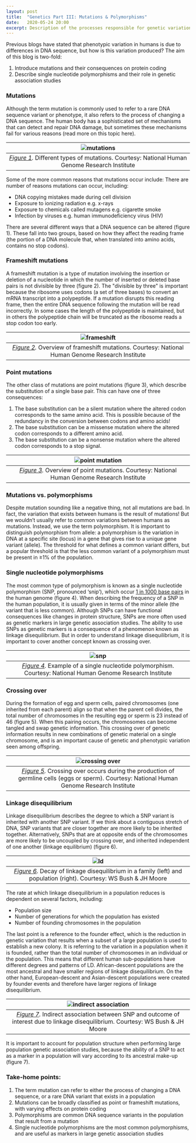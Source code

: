 ```yaml
---
layout: post
title:  "Genetics Part III: Mutations & Polymorphisms"
date:   2020-05-24 20:00
excerpt: Description of the processes responsible for genetic variation
---
```


Previous blogs have stated that phenotypic variation in humans is due to differences in DNA sequence, but how is this variation produced? The aim of this blog is two-fold: 
1. Introduce mutations and their consequences on protein coding
2. Describe single nucleotide polymorphisms and their role in genetic association studies

### Mutations 
Although the term mutation is commonly used to refer to a rare DNA sequence variant or phenotype, it also refers to the process of changing a DNA sequence. The human body has a sophisticated set of mechanisms that can detect and repair DNA damage, but sometimes these mechanisms fail for various reasons (read more on this topic here). 

| ![mutations](/assets/images/third-post/mutation.jpg "Mutations") |
|:--:| 
| *[Figure 1](https://www.genome.gov/genetics-glossary/Mutation).* Different types of mutations. Courtesy: National Human Genome Research Institute |

Some of the more common reasons that mutations occur include: There are number of reasons mutations can occur, including:
- DNA copying mistakes made during cell division
- Exposure to ionizing radiation e.g. x-rays 
- Exposure to chemicals called mutagens e.g. cigarette smoke
- Infection by viruses e.g. human immunodeficiency virus (HIV)

There are several different ways that a DNA sequence can be altered (figure 1). These fall into two groups, based on how they affect the reading frame (the portion of a DNA molecule that, when translated into amino acids, contains no stop codons).   

### Frameshift mutations 
A frameshift mutation is a type of mutation involving the insertion or deletion of a nucleotide in which the number of inserted or deleted base pairs is not divisible by three (figure 2). The "divisible by three" is important because the ribosome uses codons (a set of three bases) to convert an mRNA transcript into a polypeptide. If a mutation disrupts this reading frame, then the entire DNA sequence following the mutation will be read incorrectly. In some cases the length of the polypeptide is maintained, but in others the polypeptide chain will be truncated as the ribosome reads a stop codon too early. 

| ![frameshift](/assets/images/third-post/frameshift_mutation.jpg "Frameshift Mutation") |
|:--:| 
| *[Figure 2](https://www.genome.gov/genetics-glossary/Frameshift-Mutation).* Overview of frameshift mutations. Courtesy: National Human Genome Research Institute |

### Point mutations
The other class of mutations are point mutations (figure 3), which describe the substitution of a single base pair. This can have one of three consequences: 
1. The base substitution can be a silent mutation where the altered codon corresponds to the same amino acid. This is possible because of the redundancy in the conversion between codons and amino acids!
2. The base substitution can be a missense mutation where the altered codon corresponds to a different amino acid. 
3. The base substitution can be a nonsense mutation where the altered codon corresponds to a stop signal. 

| ![point mutation](/assets/images/third-post/point_mutation.jpg "Point Mutation") |
|:--:| 
| *[Figure 3](https://www.genome.gov/genetics-glossary/Point-Mutation).* Overview of point mutations. Courtesy: National Human Genome Research Institute |

### Mutations vs. polymorphisms 
Despite mutation sounding like a negative thing, not all mutations are bad. In fact, the variation that exists between humans is the result of mutations! But we wouldn’t usually refer to common variations between humans as mutations. Instead, we use the term polymorphism. It is important to distinguish polymorphism from allele: a polymorphism is the variation in DNA at a specific site (locus) in a gene that gives rise to a unique gene variant (allele). The threshold for what defines a common variant differs, but a popular threshold is that the less common variant of a polymorphism must be present in ≥1% of the population. 

### Single nucleotide polymorphisms 
The most common type of polymorphism is known as a single nucleotide polymorphism (SNP, pronounced ‘snip’), which occur [1 in 1000 base pairs](https://ghr.nlm.nih.gov/primer/genomicresearch/snp) in the human genome (figure 4). When describing the frequency of a SNP in the human population, it is usually given in terms of the minor allele (the variant that is less common). Although SNPs can have functional consequences like changes in protein structure, SNPs are more often used as genetic markers in large genetic association studies. The ability to use SNPs as genetic markers is a consequence of a phenomenon known as linkage disequilibrium. But in order to understand linkage disequilibrium, it is important to cover another concept known as crossing over. 

| ![snp](/assets/images/third-post/snps.jpg "Single nucleotide polymorphisms") |
|:--:| 
| *[Figure 4](https://www.genome.gov/genetics-glossary/Single-Nucleotide-Polymorphisms).* Example of a single nucleotide polymorphism. Courtesy: National Human Genome Research Institute |

### Crossing over 
During the formation of egg and sperm cells, paired chromosomes (one inherited from each parent) align so that when the parent cell divides, the total number of chromosomes in the resulting egg or sperm is 23 instead of 46 (figure 5). When this pairing occurs, the chromosomes can  become tangled and swap genetic information. This crossing over of genetic information results in new combinations of genetic material on a single chromosome, and is an important cause of genetic and phenotypic variation seen among offspring. 

| ![crossing over](/assets/images/third-post/crossing_over.jpg "Crossing over") |
|:--:| 
| *[Figure 5](https://www.genome.gov/genetics-glossary/Crossing-Over).* Crossing over occurs during the production of germline cells (eggs or sperm). Courtesy: National Human Genome Research Institute |

### Linkage disequilibrium
Linkage disequilibrium describes the degree to which a SNP variant is inherited with another SNP variant. If we think about a contiguous stretch of DNA, SNP variants that are closer together are more likely to be inherited together. Alternatively, SNPs that are at opposite ends of the chromosomes are more likely to be uncoupled by crossing over, and inherited independent of one another (linkage equilibrium) (figure 6). 

| ![ld](/assets/images/third-post/linkage-disequilibrium.jpg "Linkage disequilibrium") |
|:--:| 
| *[Figure 6](https://journals.plos.org/ploscompbiol/article?id=10.1371/journal.pcbi.1002822).* Decay of linkage disequilibrium in a family (left) and population (right). Courtesy: WS Bush & JH Moore |

The rate at which linkage disequilibrium in a population reduces is dependent on several factors, including:
- Population size
- Number of generations for which the population has existed
- Number of founding chromosomes in the population

The last point is a reference to the founder effect, which is the reduction in genetic variation that results when a subset of a large population is used to establish a new colony. It is referring to the variation in a population when it is founded, rather than the total number of chromosomes in an individual or the population. This means that different human sub-populations have different degrees and patterns of LD. African-descent populations are the most ancestral and have smaller regions of linkage disequilibrium. On the other hand, European-descent and Asian-descent populations were created by founder events and therefore have larger regions of linkage disequilibrium. 

| ![indirect association](/assets/images/third-post/indirect-association.jpg "Indirect association") |
|:--:| 
| *[Figure 7](https://journals.plos.org/ploscompbiol/article?id=10.1371/journal.pcbi.1002822).* Indirect association between SNP and outcome of interest due to linkage disequilibrium. Courtesy: WS Bush & JH Moore |

It is important to account for population structure when performing large population genetic association studies, because the ability of a SNP to act as a marker in a population will vary according to its ancestral make-up (figure 7). 

### Take-home points:
1. The term mutation can refer to either the process of changing a DNA sequence, or a rare DNA variant that exists in a population 
2. Mutations can be broadly classified as point or frameshift mutations, with varying effects on protein coding
3. Polymorphisms are common DNA sequence variants in the population that result from a mutation
4. Single nucleotide polymorphisms are the most common polymorphisms, and are useful as markers in large genetic association studies 

